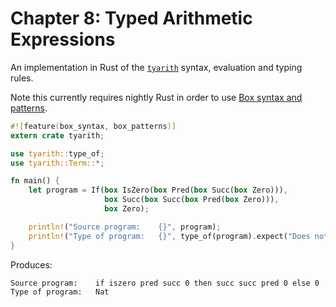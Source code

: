 # Chapter 8: Typed Arithmetic Expressions

An implementation in Rust of the [`tyarith`](https://www.cis.upenn.edu/~bcpierce/tapl/checkers/tyarith/core.ml) syntax, evaluation and typing rules.

Note this currently requires nightly Rust in order to use [Box syntax and patterns](https://doc.rust-lang.org/book/box-syntax-and-patterns.html).

```rust
#![feature(box_syntax, box_patterns)]
extern crate tyarith;

use tyarith::type_of;
use tyarith::Term::*;

fn main() {
    let program = If(box IsZero(box Pred(box Succ(box Zero))),
                     box Succ(box Succ(box Pred(box Zero))),
                     box Zero);

    println!("Source program:    {}", program);
    println!("Type of program:   {}", type_of(program).expect("Does not type-check!"));
}
```

Produces:

```
Source program:    if iszero pred succ 0 then succ succ pred 0 else 0
Type of program:   Nat
```
